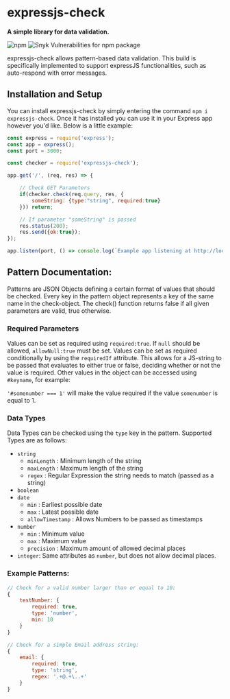 # expressjs-check
**A simple library for data validation.**

![npm](https://img.shields.io/npm/v/expressjs-check)
![Snyk Vulnerabilities for npm package](https://img.shields.io/snyk/vulnerabilities/npm/expressjs-check)

expressjs-check allows pattern-based data validation. This build is specifically implemented to support expressJS functionalities, such as auto-respond with error messages.

## Installation and Setup
You can install expressjs-check by simply entering the command `npm i expressjs-check`. Once it has installed you can use it in your Express app however you'd like. Below is a little example:

```js
const express = require('express');
const app = express();
const port = 3000;

const checker = require('expressjs-check');

app.get('/', (req, res) => {

    // Check GET Parameters
    if(checker.check(req.query, res, {
        someString: {type:"string", required:true}
    })) return;

    // If parameter "someString" is passed
    res.status(200);
    res.send({ok:true});
});

app.listen(port, () => console.log(`Example app listening at http://localhost:${port}`));
```

## Pattern Documentation:
Patterns are JSON Objects defining a certain format of values that should be checked. Every key in the pattern object represents a key of the same name in the check-object. The check() function returns false if all given parameters are valid, true otherwise.

### Required Parameters
Values can be set as required using `required:true`. If `null` should be allowed, `allowNull:true` must be set. Values can be set as required conditionally by using the `requiredIf` attribute. This allows for a JS-string to be passed that evaluates to either true or false, deciding whether or not the value is required. Other values in the object can be accessed using `#keyname`, for example:

`'#somenumber === 1'` will make the value required if the value `somenumber` is equal to 1.

### Data Types
Data Types can be checked using the `type` key in the pattern. Supported Types are as follows:
 * `string`
   - `minLength` : Minimum length of the string
   - `maxLength` : Maximum length of the string
   - `regex` : Regular Expression the string needs to match (passed as a string)
 * `boolean`
 * `date`
   - `min` : Earliest possible date
   - `max` : Latest possible date
   - `allowTimestamp` : Allows Numbers to be passed as timestamps
 * `number`
   - `min` : Minimum value
   - `max` : Maximum value
   - `precision` : Maximum amount of allowed decimal places
 * `integer`: Same attributes as `number`, but does not allow decimal places.

### Example Patterns:
```js
// Check for a valid number larger than or equal to 10:
{
	testNumber: {
		required: true,
		type: 'number',
		min: 10
	}
}

// Check for a simple Email address string:
{
	email: {
		required: true,
		type: 'string',
		regex: '.+@.+\..+'
	}
}
```
